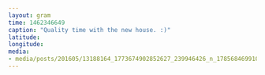 ```yaml
---
layout: gram
time: 1462346649
caption: "Quality time with the new house. :)"
latitude: 
longitude: 
media:
- media/posts/201605/13188164_1773674902852627_239946426_n_17856846991017659.jpg
---
```

